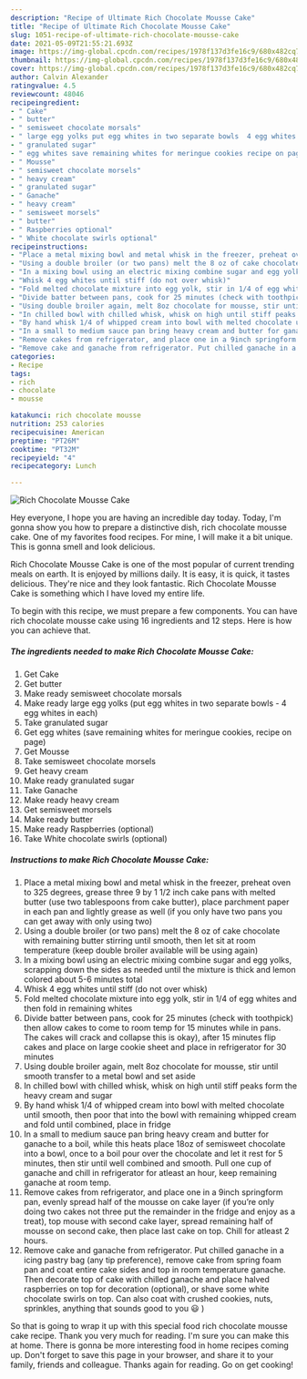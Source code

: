 ```yaml
---
description: "Recipe of Ultimate Rich Chocolate Mousse Cake"
title: "Recipe of Ultimate Rich Chocolate Mousse Cake"
slug: 1051-recipe-of-ultimate-rich-chocolate-mousse-cake
date: 2021-05-09T21:55:21.693Z
image: https://img-global.cpcdn.com/recipes/1978f137d3fe16c9/680x482cq70/rich-chocolate-mousse-cake-recipe-main-photo.jpg
thumbnail: https://img-global.cpcdn.com/recipes/1978f137d3fe16c9/680x482cq70/rich-chocolate-mousse-cake-recipe-main-photo.jpg
cover: https://img-global.cpcdn.com/recipes/1978f137d3fe16c9/680x482cq70/rich-chocolate-mousse-cake-recipe-main-photo.jpg
author: Calvin Alexander
ratingvalue: 4.5
reviewcount: 48046
recipeingredient:
- " Cake"
- " butter"
- " semisweet chocolate morsals"
- " large egg yolks put egg whites in two separate bowls  4 egg whites in each"
- " granulated sugar"
- " egg whites save remaining whites for meringue cookies recipe on page"
- " Mousse"
- " semisweet chocolate morsels"
- " heavy cream"
- " granulated sugar"
- " Ganache"
- " heavy cream"
- " semisweet morsels"
- " butter"
- " Raspberries optional"
- " White chocolate swirls optional"
recipeinstructions:
- "Place a metal mixing bowl and metal whisk in the freezer, preheat oven to 325 degrees, grease three 9 by 1 1/2 inch cake pans with melted butter (use two tablespoons from cake butter), place parchment paper in each pan and lightly grease as well (if you only have two pans you can get away with only using two)"
- "Using a double broiler (or two pans) melt the 8 oz of cake chocolate with remaining butter stirring until smooth, then let sit at room temperature (keep double broiler available will be using again)"
- "In a mixing bowl using an electric mixing combine sugar and egg yolks, scrapping down the sides as needed until the mixture is thick and lemon colored about 5-6 minutes total"
- "Whisk 4 egg whites until stiff (do not over whisk)"
- "Fold melted chocolate mixture into egg yolk, stir in 1/4 of egg whites and then fold in remaining whites"
- "Divide batter between pans, cook for 25 minutes (check with toothpick) then allow cakes to come to room temp for 15 minutes while in pans. The cakes will crack and collapse this is okay), after 15 minutes flip cakes and place on large cookie sheet and place in refrigerator for 30 minutes"
- "Using double broiler again, melt 8oz chocolate for mousse, stir until smooth transfer to a metal bowl and set aside"
- "In chilled bowl with chilled whisk, whisk on high until stiff peaks form the heavy cream and sugar"
- "By hand whisk 1/4 of whipped cream into bowl with melted chocolate until smooth, then poor that into the bowl with remaining whipped cream and fold until combined, place in fridge"
- "In a small to medium sauce pan bring heavy cream and butter for ganache to a boil, while this heats place 18oz of semisweet chocolate into a bowl, once to a boil pour over the chocolate and let it rest for 5 minutes, then stir until well combined and smooth. Pull one cup of ganache and chill in refrigerator for atleast an hour, keep remaining ganache at room temp."
- "Remove cakes from refrigerator, and place one in a 9inch springform pan, evenly spread half of the mousse on cake layer (if you’re only doing two cakes not three put the remainder in the fridge and enjoy as a treat), top mouse with second cake layer, spread remaining half of mousse on second cake, then place last cake on top. Chill for atleast 2 hours."
- "Remove cake and ganache from refrigerator. Put chilled ganache in a icing pastry bag (any tip preference), remove cake from spring foam pan and coat entire cake sides and top in room temperature ganache. Then decorate top of cake with chilled ganache and place halved raspberries on top for decoration (optional), or shave some white chocolate swirls on top. Can also coat with crushed cookies, nuts, sprinkles, anything that sounds good to you 😃 )"
categories:
- Recipe
tags:
- rich
- chocolate
- mousse

katakunci: rich chocolate mousse 
nutrition: 253 calories
recipecuisine: American
preptime: "PT26M"
cooktime: "PT32M"
recipeyield: "4"
recipecategory: Lunch

---
```



![Rich Chocolate Mousse Cake](https://img-global.cpcdn.com/recipes/1978f137d3fe16c9/680x482cq70/rich-chocolate-mousse-cake-recipe-main-photo.jpg)

Hey everyone, I hope you are having an incredible day today. Today, I'm gonna show you how to prepare a distinctive dish, rich chocolate mousse cake. One of my favorites food recipes. For mine, I will make it a bit unique. This is gonna smell and look delicious.

Rich Chocolate Mousse Cake is one of the most popular of current trending meals on earth. It is enjoyed by millions daily. It is easy, it is quick, it tastes delicious. They're nice and they look fantastic. Rich Chocolate Mousse Cake is something which I have loved my entire life.




To begin with this recipe, we must prepare a few components. You can have rich chocolate mousse cake using 16 ingredients and 12 steps. Here is how you can achieve that.

<!--inarticleads1-->

##### The ingredients needed to make Rich Chocolate Mousse Cake:

1. Get  Cake
1. Get  butter
1. Make ready  semisweet chocolate morsals
1. Make ready  large egg yolks (put egg whites in two separate bowls - 4 egg whites in each)
1. Take  granulated sugar
1. Get  egg whites (save remaining whites for meringue cookies, recipe on page)
1. Get  Mousse
1. Take  semisweet chocolate morsels
1. Get  heavy cream
1. Make ready  granulated sugar
1. Take  Ganache
1. Make ready  heavy cream
1. Get  semisweet morsels
1. Make ready  butter
1. Make ready  Raspberries (optional)
1. Take  White chocolate swirls (optional)




<!--inarticleads2-->

##### Instructions to make Rich Chocolate Mousse Cake:

1. Place a metal mixing bowl and metal whisk in the freezer, preheat oven to 325 degrees, grease three 9 by 1 1/2 inch cake pans with melted butter (use two tablespoons from cake butter), place parchment paper in each pan and lightly grease as well (if you only have two pans you can get away with only using two)
1. Using a double broiler (or two pans) melt the 8 oz of cake chocolate with remaining butter stirring until smooth, then let sit at room temperature (keep double broiler available will be using again)
1. In a mixing bowl using an electric mixing combine sugar and egg yolks, scrapping down the sides as needed until the mixture is thick and lemon colored about 5-6 minutes total
1. Whisk 4 egg whites until stiff (do not over whisk)
1. Fold melted chocolate mixture into egg yolk, stir in 1/4 of egg whites and then fold in remaining whites
1. Divide batter between pans, cook for 25 minutes (check with toothpick) then allow cakes to come to room temp for 15 minutes while in pans. The cakes will crack and collapse this is okay), after 15 minutes flip cakes and place on large cookie sheet and place in refrigerator for 30 minutes
1. Using double broiler again, melt 8oz chocolate for mousse, stir until smooth transfer to a metal bowl and set aside
1. In chilled bowl with chilled whisk, whisk on high until stiff peaks form the heavy cream and sugar
1. By hand whisk 1/4 of whipped cream into bowl with melted chocolate until smooth, then poor that into the bowl with remaining whipped cream and fold until combined, place in fridge
1. In a small to medium sauce pan bring heavy cream and butter for ganache to a boil, while this heats place 18oz of semisweet chocolate into a bowl, once to a boil pour over the chocolate and let it rest for 5 minutes, then stir until well combined and smooth. Pull one cup of ganache and chill in refrigerator for atleast an hour, keep remaining ganache at room temp.
1. Remove cakes from refrigerator, and place one in a 9inch springform pan, evenly spread half of the mousse on cake layer (if you’re only doing two cakes not three put the remainder in the fridge and enjoy as a treat), top mouse with second cake layer, spread remaining half of mousse on second cake, then place last cake on top. Chill for atleast 2 hours.
1. Remove cake and ganache from refrigerator. Put chilled ganache in a icing pastry bag (any tip preference), remove cake from spring foam pan and coat entire cake sides and top in room temperature ganache. Then decorate top of cake with chilled ganache and place halved raspberries on top for decoration (optional), or shave some white chocolate swirls on top. Can also coat with crushed cookies, nuts, sprinkles, anything that sounds good to you 😃 )




So that is going to wrap it up with this special food rich chocolate mousse cake recipe. Thank you very much for reading. I'm sure you can make this at home. There is gonna be more interesting food in home recipes coming up. Don't forget to save this page in your browser, and share it to your family, friends and colleague. Thanks again for reading. Go on get cooking!

